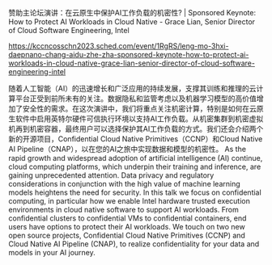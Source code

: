赞助主论坛演讲：在云原生中保护AI工作负载的机密性? | Sponsored Keynote: How to Protect AI Workloads in Cloud Native - Grace Lian, Senior Director of Cloud Software Engineering, Intel

https://kccncosschn2023.sched.com/event/1RgRS/leng-mo-3hxi-daepnano-chang-aidu-zhe-zha-sponsored-keynote-how-to-protect-ai-workloads-in-cloud-native-grace-lian-senior-director-of-cloud-software-engineering-intel

随着人工智能（AI）的迅速增长和广泛应用的持续发展，支撑其训练和推理的云计算平台正受到前所未有的关注。数据隐私和监管考虑以及机器学习模型的高价值增加了安全性的需求。在这次演讲中，我们将重点关注机密计算，特别是如何在云原生软件中启用英特尔硬件可信执行环境以支持AI工作负载。从机密集群到机密虚拟机再到机密容器，最终用户可以选择保护其AI工作负载的方式。我们还会介绍两个新的开源项目，Confidential Cloud Native Primitives（CCNP）和Cloud Native AI Pipeline（CNAP），以在您的AI之旅中实现数据和模型的机密性。 
As the rapid growth and widespread adoption of artificial intelligence (AI) continue, cloud computing platforms, which underpin their training and inference, are gaining unprecedented attention. Data privacy and regulatory considerations in conjunction with the high value of machine learning models heightens the need for security. In this talk we focus on confidential computing, in particular how we enable Intel hardware trusted execution environments in cloud native software to support AI workloads. From confidential clusters to confidential VMs to confidential containers, end users have options to protect their AI workloads. We touch on two new open source projects, Confidential Cloud Native Primitives (CCNP) and Cloud Native AI Pipeline (CNAP), to realize confidentiality for your data and models in your AI journey.